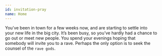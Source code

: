 ```yaml
---
id: invitation-pray
name: Home
---
```


You’ve been in town for a few weeks now, and are starting to settle into your new life in the big city. It’s been busy, so you’ve hardly had a chance to go out or meet new people. You spend your evenings hoping that somebody will invite you to a rave. Perhaps the only option is to seek the counsel of the `rave gods`.

